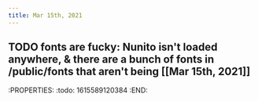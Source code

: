 ```yaml
---
title: Mar 15th, 2021
---
```


## TODO fonts are fucky: Nunito isn't loaded anywhere, & there are a bunch of fonts in /public/fonts that aren't being [[Mar 15th, 2021]]
:PROPERTIES:
:todo: 1615589120384
:END:
